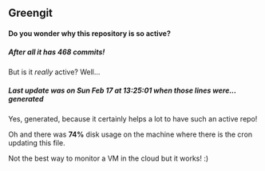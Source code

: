## Greengit

#### Do you wonder why this repository is so active?

##### After all it has 468 commits!

But is it *really* active? Well...

##### Last update was on Sun Feb 17 at 13:25:01 when those lines were... generated

Yes, generated, because it certainly helps a lot to have such an active repo!

Oh and there was **74%** disk usage on the machine
where there is the cron updating this file.

Not the best way to monitor a VM in the cloud but it works! :)
